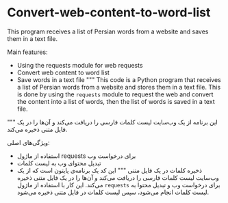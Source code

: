 # Convert-web-content-to-word-list
This program receives a list of Persian words from a website and saves them in a text file.

Main features:
- Using the requests module for web requests
- Convert web content to word list
- Save words in a text file
"""
This code is a Python program that receives a list of Persian words from a website and stores them in a text file. This is done by using the `requests` module to request the web and convert the content into a list of words, then the list of words is saved in a text file.

"""
این برنامه از یک وب‌سایت لیست کلمات فارسی را دریافت می‌کند و آن‌ها را در یک فایل متنی ذخیره می‌کند.

ویژگی‌های اصلی:
- استفاده از ماژول requests برای درخواست وب
- تبدیل محتوای وب به لیست کلمات
- ذخیره کلمات در یک فایل متنی
"""
این کد یک برنامه‌ی پایتون است که از یک وب‌سایت لیست کلمات فارسی را دریافت می‌کند و آن‌ها را در یک فایل متنی ذخیره می‌کند. این کار با استفاده از ماژول `requests` برای درخواست وب و تبدیل محتوا به لیست کلمات انجام می‌شود، سپس لیست کلمات در فایل متنی ذخیره می‌شود.
